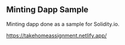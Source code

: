 ## Minting Dapp Sample

Minting dapp done as a sample for Solidity.io.

https://takehomeassignment.netlify.app/

